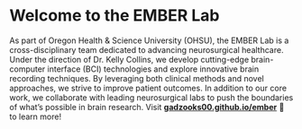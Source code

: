 
# Welcome to the EMBER Lab

As part of Oregon Health & Science University (OHSU), the EMBER Lab is a cross-disciplinary team dedicated to advancing neurosurgical healthcare. Under the direction of Dr. Kelly Collins, we develop cutting-edge brain-computer interface (BCI) technologies and explore innovative brain recording techniques. By leveraging both clinical methods and novel approaches, we strive to improve patient outcomes. In addition to our core work, we collaborate with leading neurosurgical labs to push the boundaries of what’s possible in brain research.
Visit **[gadzooks00.github.io/ember](https://gadzooks00.github.io/ember)** 🚀 to learn more!
